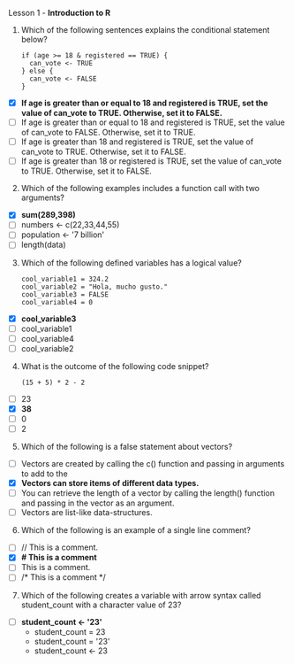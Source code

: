 Lesson 1 - **Introduction to R**

1.	Which of the following sentences explains the conditional statement below?

        if (age >= 18 & registered == TRUE) {
          can_vote <- TRUE
        } else {
          can_vote <- FALSE
        }

-   [x]	**If age is greater than or equal to 18 and registered is TRUE, set the value of can_vote to TRUE. Otherwise, set it to FALSE.**
-   [ ]	If age is greater than or equal to 18 and registered is TRUE, set the value of can_vote to FALSE. Otherwise, set it to TRUE.
-   [ ] If age is greater than 18 and registered is TRUE, set the value of can_vote to TRUE. Otherwise, set it to FALSE.
-   [ ] If age is greater than 18 or registered is TRUE, set the value of can_vote to TRUE. Otherwise, set it to FALSE.

2.	Which of the following examples includes a function call with two arguments?

-   [x]	**sum(289,398)**
-   [ ]	numbers <- c(22,33,44,55)
-   [ ]	population <- '7 billion'
-   [ ]	length(data)

3.	Which of the following defined variables has a logical value?

        cool_variable1 = 324.2
        cool_variable2 = "Hola, mucho gusto."
        cool_variable3 = FALSE
        cool_variable4 = 0

-   [x]	**cool_variable3**
-   [ ] cool_variable1
-   [ ] cool_variable4
-   [ ] cool_variable2

4.	What is the outcome of the following code snippet?

        (15 + 5) * 2 - 2

-   [ ]	23
-   [x]	**38**
-   [ ]	0
-   [ ]	2

5.	Which of the following is a false statement about vectors?

-   [ ] Vectors are created by calling the c() function and passing in arguments to add to the 
-   [x] **Vectors can store items of different data types.**
-   [ ] You can retrieve the length of a vector by calling the length() function and passing in the vector as an argument.
-   [ ] Vectors are list-like data-structures.

6.	Which of the following is an example of a single line comment?
-   [ ]	// This is a comment.
-   [x] **# This is a comment**
-   [ ]	This is a comment.
-   [ ] /* This is a comment */

7.	Which of the following creates a variable with arrow syntax called student_count with a character value of 23?
-   [ ]	**student_count <- '23'**
   -	student_count = 23
   -	student_count = '23'
   -	student_count <- 23
